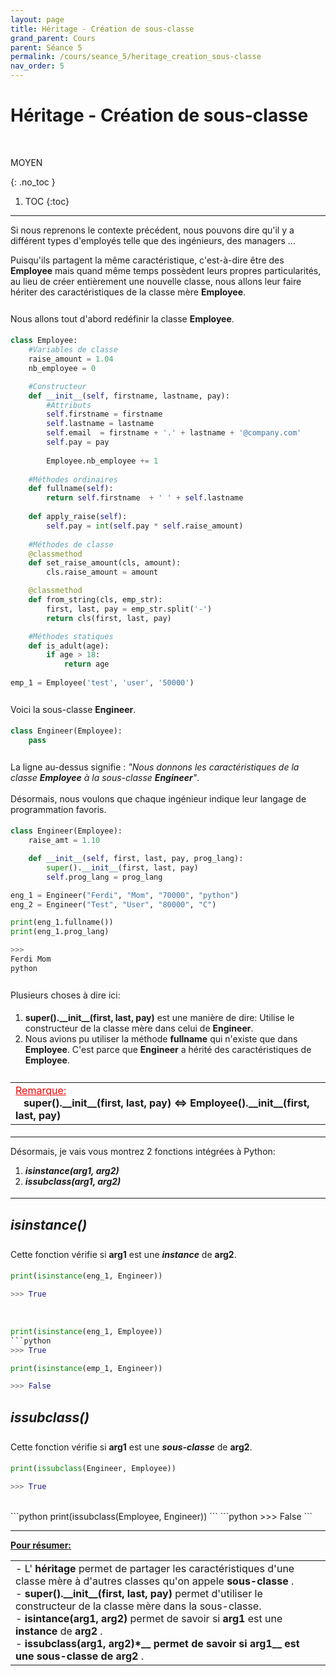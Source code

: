 ```yaml
---
layout: page
title: Héritage - Création de sous-classe
grand_parent: Cours
parent: Séance 5
permalink: /cours/seance_5/heritage_creation_sous-classe
nav_order: 5
---
```

<link rel="stylesheet" href="/css/placement-label.css">  
<link rel="shortcut icon" href="https://new-leaves.github.io/img/favicon/favicon.ico">

<div id="containerIntro">
<h1><b>Héritage - Création de sous-classe</b></h1> &nbsp; <p class="label label-yellow">MOYEN</p>   
</div>

{: .no_toc }
1. TOC
{:toc}

---

Si nous reprenons le contexte précédent, nous pouvons dire qu'il y a différent types d'employés telle que des ingénieurs, des managers ...

Puisqu'ils partagent la même caractéristique, c'est-à-dire être des __Employee__ mais quand même temps possèdent leurs propres particularités, au lieu de créer entièrement une nouvelle classe, nous allons leur faire hériter des caractéristiques de la classe mère __Employee__.


<div style="margin-top:0.7cm;margin-bottom:0.5cm">
Nous allons tout d'abord redéfinir la classe <b>Employee</b>.
</div>

```python
class Employee:
    #Variables de classe
    raise_amount = 1.04
    nb_employee = 0

    #Constructeur
    def __init__(self, firstname, lastname, pay):
        #Attributs
        self.firstname = firstname
        self.lastname = lastname
        self.email  = firstname + '.' + lastname + '@company.com'
        self.pay = pay
        
        Employee.nb_employee += 1
        
    #Méthodes ordinaires
    def fullname(self):
        return self.firstname  + ' ' + self.lastname
    
    def apply_raise(self):
        self.pay = int(self.pay * self.raise_amount) 
    
    #Méthodes de classe
    @classmethod
    def set_raise_amount(cls, amount):
        cls.raise_amount = amount

    @classmethod
    def from_string(cls, emp_str):
        first, last, pay = emp_str.split('-')
        return cls(first, last, pay)

    #Méthodes statiques
    def is_adult(age):
        if age > 18:
            return age
        
emp_1 = Employee('test', 'user', '50000')
```

<div style="margin-top:0.7cm;margin-bottom:0.5cm">
Voici la sous-classe <b>Engineer</b>.
</div>

```python
class Engineer(Employee):
    pass
```

<div style="margin-top:0.7cm;margin-bottom:0.5cm">
La ligne au-dessus signifie : <i>"Nous donnons les caractéristiques de la classe <b>Employee</b> à la sous-classe <b>Engineer</b>"</i>.
<br><br>
Désormais, nous voulons que chaque ingénieur indique leur langage de programmation favoris.
</div>

```python
class Engineer(Employee):
    raise_amt = 1.10

    def __init__(self, first, last, pay, prog_lang):
        super().__init__(first, last, pay)
        self.prog_lang = prog_lang

eng_1 = Engineer("Ferdi", "Mom", "70000", "python")
eng_2 = Engineer("Test", "User", "80000", "C")

print(eng_1.fullname())
print(eng_1.prog_lang)
```
```python
>>>
Ferdi Mom
python
```

<div style="margin-top:0.7cm;margin-bottom:0.5cm">
Plusieurs choses à dire ici: 
</div>

<div style="margin-bottom:0.5cm">
<ol>
<li> <b>super().__init__(first, last, pay)</b> est une manière de dire: Utilise le constructeur de la classe mère dans celui de <b>Engineer</b>.</li>

<li> Nous avions pu utiliser la méthode <b>fullname</b> qui n'existe que dans <b>Employee</b>. C'est parce que <b>Engineer</b> a hérité des caractéristiques de <b>Employee</b>.</li>
</ol>
</div>

<div style="margin-top:0.7cm;margin-bottom:0.5cm">
<table><tr><td>
<font color ="red"> <u> Remarque: </u> </font>
<br>
&nbsp;&nbsp;&nbsp;<b>super().__init__(first, last, pay) <=> Employee().__init__(first, last, pay)</b>
</td></tr></table>
</div>

---

Désormais, je vais vous montrez 2 fonctions intégrées à Python: 

<div style="margin-bottom:0.5cm">
<ol>
<li> <b><i>isinstance(arg1, arg2)</i></b></li>
<li> <b><i>issubclass(arg1, arg2)</i></b></li>
</ol>
</div>

---

## <i>isinstance() </i>

<div style="margin-top:0.7cm;margin-bottom:0.5cm">
Cette fonction vérifie si <b>arg1</b> est une <b><i>instance</i></b> de <b>arg2</b>.
</div>

```python
print(isinstance(eng_1, Engineer))
```
```python
>>> True
```
<br>

```python
print(isinstance(eng_1, Employee))
```python
>>> True
```

```python
print(isinstance(emp_1, Engineer))
```
```python
>>> False
```

## <i> issubclass() </i>

<div style="margin-top:0.7cm;margin-bottom:0.5cm">
Cette fonction vérifie si <b>arg1</b> est une <b><i>sous-classe</i></b> de <b>arg2</b>.
</div>

```python
print(issubclass(Engineer, Employee))
```
```python
>>> True
```
<br>
```python
print(issubclass(Employee, Engineer)) 
```
```python
>>> False
```

---

**<u> Pour résumer: </u>**

<table><tr><td>
- L'<b> héritage </b> permet de partager les caractéristiques d'une classe mère à d'autres classes qu'on appele <b> sous-classe </b>.
<br>
- <b> super().__init__(first, last, pay)</b> permet d'utiliser le constructeur de la classe mère dans la sous-classe.
<br>
- <b> isintance(arg1, arg2) </b> permet de savoir si <b> arg1 </b> est une <b> instance </b> de <b> arg2 </b>.
<br>
- <b> issubclass(arg1, arg2)*__ permet de savoir si <b> arg1__ est une <b> sous-classe </b> de </b> arg2 </b>.
</td></tr></table>
